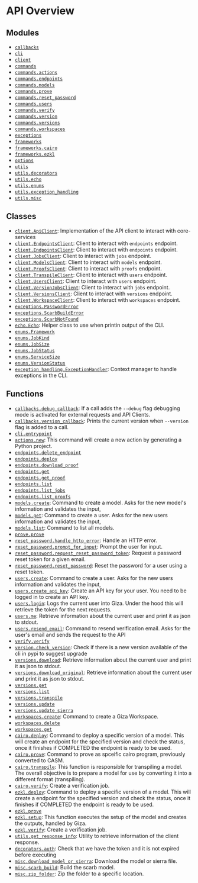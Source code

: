 <!-- markdownlint-disable -->

# API Overview

## Modules

- [`callbacks`](./callbacks.md#module-callbacks)
- [`cli`](./cli.md#module-cli)
- [`client`](./client.md#module-client)
- [`commands`](./commands.md#module-commands)
- [`commands.actions`](./commands.actions.md#module-commandsactions)
- [`commands.endpoints`](./commands.endpoints.md#module-commandsendpoints)
- [`commands.models`](./commands.models.md#module-commandsmodels)
- [`commands.prove`](./commands.prove.md#module-commandsprove)
- [`commands.reset_password`](./commands.reset_password.md#module-commandsreset_password)
- [`commands.users`](./commands.users.md#module-commandsusers)
- [`commands.verify`](./commands.verify.md#module-commandsverify)
- [`commands.version`](./commands.version.md#module-commandsversion)
- [`commands.versions`](./commands.versions.md#module-commandsversions)
- [`commands.workspaces`](./commands.workspaces.md#module-commandsworkspaces)
- [`exceptions`](./exceptions.md#module-exceptions)
- [`frameworks`](./frameworks.md#module-frameworks)
- [`frameworks.cairo`](./frameworks.cairo.md#module-frameworkscairo)
- [`frameworks.ezkl`](./frameworks.ezkl.md#module-frameworksezkl)
- [`options`](./options.md#module-options)
- [`utils`](./utils.md#module-utils)
- [`utils.decorators`](./utils.decorators.md#module-utilsdecorators)
- [`utils.echo`](./utils.echo.md#module-utilsecho)
- [`utils.enums`](./utils.enums.md#module-utilsenums)
- [`utils.exception_handling`](./utils.exception_handling.md#module-utilsexception_handling)
- [`utils.misc`](./utils.misc.md#module-utilsmisc)

## Classes

- [`client.ApiClient`](./client.md#class-apiclient): Implementation of the API client to interact with core-services
- [`client.EndpointsClient`](./client.md#class-endpointsclient): Client to interact with `endpoints` endpoint.
- [`client.EndpointsClient`](./client.md#class-endpointsclient): Client to interact with `endpoints` endpoint.
- [`client.JobsClient`](./client.md#class-jobsclient): Client to interact with `jobs` endpoint.
- [`client.ModelsClient`](./client.md#class-modelsclient): Client to interact with `models` endpoint.
- [`client.ProofsClient`](./client.md#class-proofsclient): Client to interact with `proofs` endpoint.
- [`client.TranspileClient`](./client.md#class-transpileclient): Client to interact with `users` endpoint.
- [`client.UsersClient`](./client.md#class-usersclient): Client to interact with `users` endpoint.
- [`client.VersionJobsClient`](./client.md#class-versionjobsclient): Client to interact with `jobs` endpoint.
- [`client.VersionsClient`](./client.md#class-versionsclient): Client to interact with `versions` endpoint.
- [`client.WorkspaceClient`](./client.md#class-workspaceclient): Client to interact with `workspaces` endpoint.
- [`exceptions.PasswordError`](./exceptions.md#class-passworderror)
- [`exceptions.ScarbBuildError`](./exceptions.md#class-scarbbuilderror)
- [`exceptions.ScarbNotFound`](./exceptions.md#class-scarbnotfound)
- [`echo.Echo`](./utils.echo.md#class-echo): Helper class to use when printin output of the CLI.
- [`enums.Framework`](./utils.enums.md#class-framework)
- [`enums.JobKind`](./utils.enums.md#class-jobkind)
- [`enums.JobSize`](./utils.enums.md#class-jobsize)
- [`enums.JobStatus`](./utils.enums.md#class-jobstatus)
- [`enums.ServiceSize`](./utils.enums.md#class-servicesize)
- [`enums.VersionStatus`](./utils.enums.md#class-versionstatus)
- [`exception_handling.ExceptionHandler`](./utils.exception_handling.md#class-exceptionhandler): Context manager to handle exceptions in the CLI.

## Functions

- [`callbacks.debug_callback`](./callbacks.md#function-debug_callback): If a call adds the `--debug` flag debugging mode is activated for external requests and API Clients.
- [`callbacks.version_callback`](./callbacks.md#function-version_callback): Prints the current version when `--version` flag is added to a call.
- [`cli.entrypoint`](./cli.md#function-entrypoint)
- [`actions.new`](./commands.actions.md#function-new): This command will create a new action by generating a Python project.
- [`endpoints.delete_endpoint`](./commands.endpoints.md#function-delete_endpoint)
- [`endpoints.deploy`](./commands.endpoints.md#function-deploy)
- [`endpoints.download_proof`](./commands.endpoints.md#function-download_proof)
- [`endpoints.get`](./commands.endpoints.md#function-get)
- [`endpoints.get_proof`](./commands.endpoints.md#function-get_proof)
- [`endpoints.list`](./commands.endpoints.md#function-list)
- [`endpoints.list_jobs`](./commands.endpoints.md#function-list_jobs)
- [`endpoints.list_proofs`](./commands.endpoints.md#function-list_proofs)
- [`models.create`](./commands.models.md#function-create): Command to create a model. Asks for the new model's information and validates the input,
- [`models.get`](./commands.models.md#function-get): Command to create a user. Asks for the new users information and validates the input,
- [`models.list`](./commands.models.md#function-list): Command to list all models.
- [`prove.prove`](./commands.prove.md#function-prove)
- [`reset_password.handle_http_error`](./commands.reset_password.md#function-handle_http_error): Handle an HTTP error.
- [`reset_password.prompt_for_input`](./commands.reset_password.md#function-prompt_for_input): Prompt the user for input.
- [`reset_password.request_reset_password_token`](./commands.reset_password.md#function-request_reset_password_token): Request a password reset token for a given email.
- [`reset_password.reset_password`](./commands.reset_password.md#function-reset_password): Reset the password for a user using a reset token.
- [`users.create`](./commands.users.md#function-create): Command to create a user. Asks for the new users information and validates the input,
- [`users.create_api_key`](./commands.users.md#function-create_api_key): Create an API key for your user. You need to be logged in to create an API key.
- [`users.login`](./commands.users.md#function-login): Logs the current user into Giza. Under the hood this will retrieve the token for the next requests.
- [`users.me`](./commands.users.md#function-me): Retrieve information about the current user and print it as json to stdout.
- [`users.resend_email`](./commands.users.md#function-resend_email): Command to resend verification email. Asks for the user's email and sends the request to the API
- [`verify.verify`](./commands.verify.md#function-verify)
- [`version.check_version`](./commands.version.md#function-check_version): Check if there is a new version available of the cli in pypi to suggest upgrade
- [`versions.download`](./commands.versions.md#function-download): Retrieve information about the current user and print it as json to stdout.
- [`versions.download_original`](./commands.versions.md#function-download_original): Retrieve information about the current user and print it as json to stdout.
- [`versions.get`](./commands.versions.md#function-get)
- [`versions.list`](./commands.versions.md#function-list)
- [`versions.transpile`](./commands.versions.md#function-transpile)
- [`versions.update`](./commands.versions.md#function-update)
- [`versions.update_sierra`](./commands.versions.md#function-update_sierra)
- [`workspaces.create`](./commands.workspaces.md#function-create): Command to create a Giza Workspace.
- [`workspaces.delete`](./commands.workspaces.md#function-delete)
- [`workspaces.get`](./commands.workspaces.md#function-get)
- [`cairo.deploy`](./frameworks.cairo.md#function-deploy): Command to deploy a specific version of a model. This will create an endpoint for the specified version and check the status, once it finishes if COMPLETED the endpoint is ready to be used.
- [`cairo.prove`](./frameworks.cairo.md#function-prove): Command to prove as spceific cairo program, previously converted to CASM.
- [`cairo.transpile`](./frameworks.cairo.md#function-transpile): This function is responsible for transpiling a model. The overall objective is to prepare a model for use by converting it into a different format (transpiling).
- [`cairo.verify`](./frameworks.cairo.md#function-verify): Create a verification job.
- [`ezkl.deploy`](./frameworks.ezkl.md#function-deploy): Command to deploy a specific version of a model. This will create a endpoint for the specified version and check the status, once it finishes if COMPLETED the endpoint is ready to be used.
- [`ezkl.prove`](./frameworks.ezkl.md#function-prove)
- [`ezkl.setup`](./frameworks.ezkl.md#function-setup): This function executes the setup of the model and creates the outputs, handled by Giza.
- [`ezkl.verify`](./frameworks.ezkl.md#function-verify): Create a verification job.
- [`utils.get_response_info`](./utils.md#function-get_response_info): Utility to retrieve information of the client response.
- [`decorators.auth`](./utils.decorators.md#function-auth): Check that we have the token and it is not expired before executing
- [`misc.download_model_or_sierra`](./utils.misc.md#function-download_model_or_sierra): Download the model or sierra file.
- [`misc.scarb_build`](./utils.misc.md#function-scarb_build): Build the scarb model.
- [`misc.zip_folder`](./utils.misc.md#function-zip_folder): Zip the folder to a specific location.
